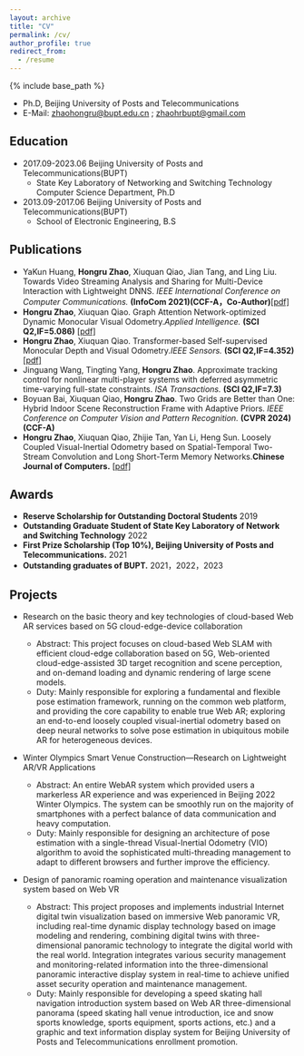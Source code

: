 ```yaml
---
layout: archive
title: "CV"
permalink: /cv/
author_profile: true
redirect_from:
  - /resume
---
```


{% include base_path %}

- Ph.D, Beijing University of Posts and Telecommunications
- E-Mail: zhaohongru@bupt.edu.cn ; zhaohrbupt@gmail.com

## Education

- 2017.09-2023.06 Beijing University of Posts and Telecommunications(BUPT)
  - State Key Laboratory of Networking and Switching Technology Computer Science Department, Ph.D
- 2013.09-2017.06 Beijing University of Posts and Telecommunications(BUPT)
  - School of Electronic Engineering, B.S


## Publications
- YaKun Huang, **Hongru Zhao**, Xiuquan Qiao, Jian Tang, and Ling Liu. Towards Video Streaming Analysis and Sharing for Multi-Device Interaction with Lightweight DNNS. *IEEE International Conference on Computer Communications.* **(InfoCom 2021)(CCF-A，Co-Author)**[[pdf]](https://ieeexplore.ieee.org/document/9488846)
- **Hongru Zhao**, Xiuquan Qiao. Graph Attention Network-optimized Dynamic Monocular Visual Odometry.*Applied Intelligence.* **(SCI Q2,IF=5.086)** [[pdf]](https://link.springer.com/article/10.1007/s10489-023-04687-1)
- **Hongru Zhao**, Xiuquan Qiao. Transformer-based Self-supervised Monocular Depth and Visual Odometry.*IEEE Sensors.* **(SCI Q2,IF=4.352)** [[pdf]](https://ieeexplore.ieee.org/document/9979761)
- Jinguang Wang, Tingting Yang, **Hongru Zhao**. Approximate tracking control for nonlinear multi-player systems with deferred asymmetric time-varying full-state constraints. *ISA Transactions.* **(SCI Q2,IF=7.3)** 
- Boyuan Bai, Xiuquan Qiao, **Hongru Zhao**. Two Grids are Better than One: Hybrid Indoor Scene Reconstruction Frame with Adaptive Priors. *IEEE Conference on Computer Vision and Pattern Recognition.* **(CVPR 2024)(CCF-A)**
- **Hongru Zhao**, Xiuquan Qiao, Zhijie Tan, Yan Li, Heng Sun. Loosely Coupled Visual-Inertial Odometry based on Spatial-Temporal Two-Stream Convolution and Long Short-Term Memory Networks.**Chinese Journal of Computers.** [[pdf]](http://cjc.ict.ac.cn/online/bfpub/zhr-2022315142248.pdf)


## Awards

- **Reserve Scholarship for Outstanding Doctoral Students** 2019
- **Outstanding Graduate Student of State Key Laboratory of Network and Switching Technology** 2022
- **First Prize Scholarship (Top 10%), Beijing University of Posts and Telecommunications.** 2021
-  **Outstanding graduates of BUPT.** 2021，2022，2023


## Projects
- Research on the basic theory and key technologies of cloud-based Web AR services based on 5G cloud-edge-device collaboration

  - Abstract: This project focuses on cloud-based Web SLAM with efficient cloud-edge collaboration based on 5G, Web-oriented cloud-edge-assisted 3D target recognition and scene perception, and on-demand loading and dynamic rendering of large scene models.
  - Duty: Mainly responsible for exploring a fundamental and flexible pose estimation framework, running on the common web platform, and providing the core capability to enable true Web AR; exploring an end-to-end loosely coupled visual-inertial odometry based on deep neural networks to solve pose estimation in ubiquitous mobile AR for heterogeneous devices.


- Winter Olympics Smart Venue Construction—Research on Lightweight AR/VR Applications
  - Abstract: An entire WebAR system which provided users a markerless AR experience and was experienced in Beijing
2022 Winter Olympics. The system can be smoothly run on the majority of smartphones with a perfect balance of data communication and heavy computation.
  - Duty: Mainly responsible for designing an architecture of pose estimation with a single-thread Visual-Inertial Odometry (VIO) algorithm to avoid the sophisticated multi-threading management to adapt to different browsers and further improve the efficiency. 

- Design of panoramic roaming operation and maintenance visualization system based on Web VR
  - Abstract: This project proposes and implements industrial Internet digital twin visualization based on immersive Web panoramic VR, including real-time dynamic display technology based on image modeling and rendering, combining digital twins with three-dimensional panoramic technology to integrate the digital world with the real world. Integration integrates various security management and monitoring-related information into the three-dimensional panoramic interactive display system in real-time to achieve unified asset security operation and maintenance management.
  - Duty: Mainly responsible for developing a speed skating hall navigation introduction system based on Web AR three-dimensional panorama (speed skating hall venue introduction, ice and snow sports knowledge, sports equipment, sports actions, etc.) and a graphic and text information display system for Beijing University of Posts and Telecommunications enrollment promotion.


<!-- - 第五届雏雁计划 智能衣柜 雏雁计划优秀项目
该智能衣柜内置护衣功能，通过在其内部加入温度传感器、湿度感应器和智能控温控湿模块实现了对衣柜内部相应参数的调整;同时通过手机联网，使app能够查询到实时的天气与气温状况，并通过对“库”内的衣物进行检索，为使用人推荐今日适合穿搭衣物.
 主要负责算法
- 基于深度学习的北邮人学习助手 雏雁计划决赛

主要负责算法、后端
- 记忆宫殿---基于区块链的数字墓志铭系统 研创、大创评级A

主要负责后端
- 基于对抗学习的模型水印及鲁棒性 大创评级A、国家级


主要负责算法、论文撰写
- 通信领域学科知识图谱 研创评级A、北京市优秀教改项目


主要负责知识图谱构建、数据清洗、图谱融合等工作以及图谱融合论文撰写
 -->










